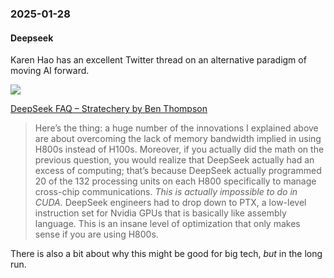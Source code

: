 ### 2025-01-28
#### Deepseek
Karen Hao has an excellent Twitter thread on an alternative paradigm of moving AI forward.

![](https://x.com/_KarenHao/status/1883877986656825503)

[DeepSeek FAQ – Stratechery by Ben Thompson](https://stratechery.com/2025/deepseek-faq/)

> Here’s the thing: a huge number of the innovations I explained above are about overcoming the lack of memory bandwidth implied in using H800s instead of H100s. Moreover, if you actually did the math on the previous question, you would realize that DeepSeek actually had an excess of computing; that’s because DeepSeek actually programmed 20 of the 132 processing units on each H800 specifically to manage cross-chip communications. _This is actually impossible to do in CUDA._ DeepSeek engineers had to drop down to PTX, a low-level instruction set for Nvidia GPUs that is basically like assembly language. This is an insane level of optimization that only makes sense if you are using H800s.

There is also a bit about why this might be good for big tech, _but_ in the long run.
